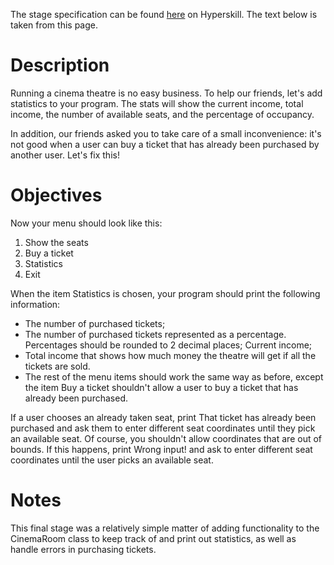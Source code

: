 The stage specification can be found [here](https://hyperskill.org/projects/133/stages/713/implement) on Hyperskill. The text below is taken from this page.

# Description

Running a cinema theatre is no easy business. To help our friends, let's add statistics to your program. The stats will show the current income, total income, the number of available seats, and the percentage of occupancy.

In addition, our friends asked you to take care of a small inconvenience: it's not good when a user can buy a ticket that has already been purchased by another user. Let's fix this!

# Objectives

Now your menu should look like this:

1. Show the seats
2. Buy a ticket
3. Statistics
0. Exit

When the item Statistics is chosen, your program should print the following information:

- The number of purchased tickets;
- The number of purchased tickets represented as a percentage. Percentages should be rounded to 2 decimal places;
Current income;
- Total income that shows how much money the theatre will get if all the tickets are sold.
- The rest of the menu items should work the same way as before, except the item Buy a ticket shouldn't allow a user to buy a ticket that has already been purchased.

If a user chooses an already taken seat, print That ticket has already been purchased and ask them to enter different seat coordinates until they pick an available seat. Of course, you shouldn't allow coordinates that are out of bounds. If this happens, print Wrong input! and ask to enter different seat coordinates until the user picks an available seat.

# Notes

This final stage was a relatively simple matter of adding functionality to the CinemaRoom class to keep track of and print out statistics, as well as handle errors in purchasing tickets. 